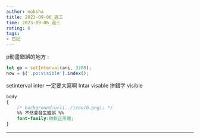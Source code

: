 ```yaml
---
author: moksha
title: 2023-09-06_週三
time: 2023-09-06_週三
rating: 8
tags:
- 日記
---
```

p動畫錯誤的地方 : 
```js
let go = setInterval(ani, 3200);
now = $('.po:visible').index();
```
setinterval  inter 一定要大寫啊 Intar
visable  拼錯字 visible
```css
body
{
    /* background:url(../icon/b.png); */
    %% 不然會發生錯誤 %%
    font-family:微軟正黑體;
}
```

****